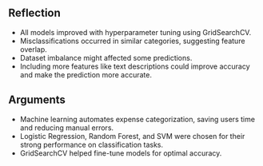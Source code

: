 ## Reflection
- All models improved with hyperparameter tuning using GridSearchCV.
- Misclassifications occurred in similar categories, suggesting feature overlap.
- Dataset imbalance might affected some predictions.
- Including more features like text descriptions could improve accuracy and make the prediction more accurate.

## Arguments
- Machine learning automates expense categorization, saving users time and reducing manual errors.
- Logistic Regression, Random Forest, and SVM were chosen for their strong performance on classification tasks.
- GridSearchCV helped fine-tune models for optimal accuracy.

